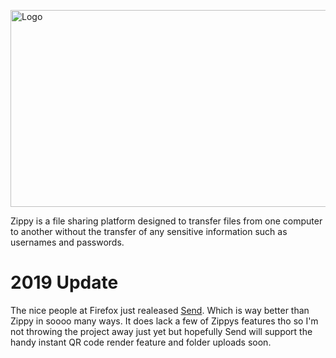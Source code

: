 <a href="https://makeazip.com"><img src="https://makeazip.com/small.jpg" alt="Logo" style="max-width:100%;" width="600" height="315"></a>

Zippy is a file sharing platform designed to transfer files from one computer to another without the transfer of any sensitive information such as usernames and passwords.

# 2019 Update
The nice people at Firefox just realeased [Send](https://send.firefox.com/). Which is way better than Zippy in soooo many ways. It does lack a few of Zippys features tho so I'm not throwing the project away just yet but hopefully Send will support the handy instant QR code render feature and folder uploads soon.
